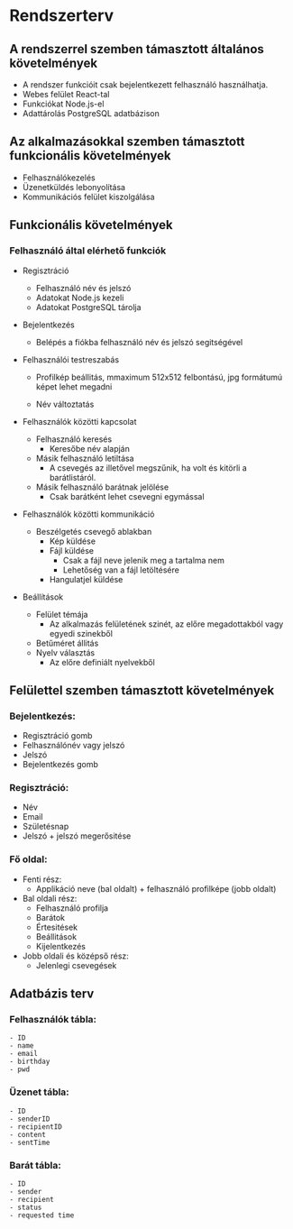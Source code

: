 # Rendszerterv

## A rendszerrel szemben támasztott általános követelmények

- A rendszer funkcióit csak bejelentkezett felhasználó használhatja.
- Webes felület React-tal
- Funkciókat Node.js-el
- Adattárolás PostgreSQL adatbázison

## Az alkalmazásokkal szemben támasztott funkcionális követelmények

- Felhasználókezelés
- Üzenetküldés lebonyolítása
- Kommunikációs felület kiszolgálása

## Funkcionális követelmények

### Felhasználó által elérhető funkciók

- Regisztráció
    - Felhasználó név és jelszó
    - Adatokat Node.js kezeli
    - Adatokat PostgreSQL tárolja

- Bejelentkezés
    - Belépés a fiókba felhasználó név és jelszó segitségével

- Felhasználói testreszabás
    - Profilkép beállitás, mmaximum 512x512 felbontású, jpg formátumú képet lehet megadni

    - Név változtatás

- Felhasználók közötti kapcsolat
    - Felhasználó keresés
        - Keresőbe név alapján
    - Másik felhasználó letiltása
        - A csevegés az illetővel megszűnik, ha volt és kitörli a barátlistáról.
    - Másik felhasználó barátnak jelölése
        - Csak barátként lehet csevegni egymással

- Felhasználók közötti kommunikáció
    - Beszélgetés csevegő ablakban
        - Kép küldése
        - Fájl küldése
            - Csak a fájl neve jelenik meg a tartalma nem
            - Lehetőség van a fájl letöltésére
        - Hangulatjel küldése

- Beállítások
    - Felület témája
        - Az alkalmazás felületének szinét, az előre megadottakból vagy egyedi szinekből
    - Betűméret állitás
    - Nyelv választás
        - Az előre definiált nyelvekből


## Felülettel szemben támasztott követelmények
### Bejelentkezés:

- Regisztráció gomb
- Felhasználónév vagy jelszó
- Jelszó
- Bejelentkezés gomb

### Regisztráció:
- Név
- Email
- Születésnap
- Jelszó + jelszó megerősitése

### Fő oldal:
- Fenti rész:
    - Applikáció neve (bal oldalt) + felhasználó profilképe (jobb oldalt)
- Bal oldali rész:
    - Felhasználó profilja
    - Barátok
    - Értesitések
    - Beállitások
    - Kijelentkezés
- Jobb oldali és középső rész:
    - Jelenlegi csevegések

## Adatbázis terv
### Felhasználók tábla:
    - ID
    - name
    - email
    - birthday
    - pwd
### Üzenet tábla:
    - ID 
    - senderID
    - recipientID
    - content
    - sentTime
### Barát tábla:
    - ID
    - sender
    - recipient
    - status
    - requested time 